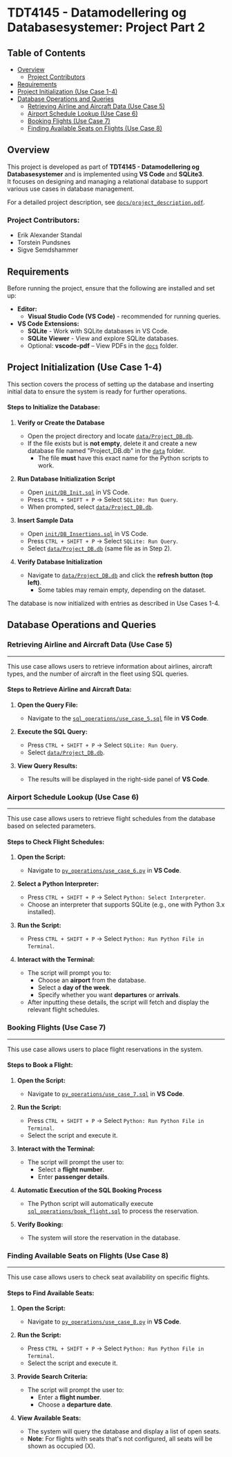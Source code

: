 <!-- NOTE: In VS Code, right-click README.md and select “Open Preview” to view the formatted document. -->

# TDT4145 - Datamodellering og Databasesystemer: Project Part 2

## Table of Contents
- [Overview](#overview)
  - [Project Contributors](#project-contributors)
- [Requirements](#requirements)
- [Project Initialization (Use Case 1-4)](#project-initialization-use-case-1-4)
- [Database Operations and Queries](#database-operations-and-queries)
  - [Retrieving Airline and Aircraft Data (Use Case 5)](#retrieving-airline-and-aircraft-data-use-case-5)
  - [Airport Schedule Lookup (Use Case 6)](#airport-schedule-lookup-use-case-6)
  - [Booking Flights (Use Case 7)](#booking-flights-use-case-7)
  - [Finding Available Seats on Flights (Use Case 8)](#finding-available-seats-on-flights-use-case-8)

## Overview
This project is developed as part of **TDT4145 - Datamodellering og Databasesystemer** and is implemented using **VS Code** and **SQLite3**.  
It focuses on designing and managing a relational database to support various use cases in database management.

For a detailed project description, see [`docs/project_description.pdf`](docs/project_description.pdf).

### **Project Contributors:**
- Erik Alexander Standal
- Torstein Pundsnes
- Sigve Semdshammer

## Requirements
Before running the project, ensure that the following are installed and set up:

- **Editor:**  
  - **Visual Studio Code (VS Code)** - recommended for running queries.
- **VS Code Extensions:**
  - **SQLite** - Work with SQLite databases in VS Code.
  - **SQLite Viewer** - View and explore SQLite databases.
  - Optional: **vscode-pdf** – View PDFs in the [`docs`](docs) folder.

## Project Initialization (Use Case 1-4)

This section covers the process of setting up the database and inserting initial data to ensure the system is ready for further operations.

#### **Steps to Initialize the Database:**

1. **Verify or Create the Database**
    - Open the project directory and locate [`data/Project_DB.db`](data/Project_DB.db).  
    - If the file exists but is **not empty**, delete it and create a new database file named "Project_DB.db" in the [`data`](data) folder.  
        - The file **must** have this exact name for the Python scripts to work.

2. **Run Database Initialization Script**
    - Open [`init/DB_Init.sql`](init/DB_Init.sql) in VS Code.  
    - Press `CTRL + SHIFT + P` → Select `SQLite: Run Query`.
    - When prompted, select [`data/Project_DB.db`](data/Project_DB.db).  

3. **Insert Sample Data**
    - Open [`init/DB_Insertions.sql`](init/DB_Insertions.sql) in VS Code.  
    - Press `CTRL + SHIFT + P` → Select `SQLite: Run Query`.
    - Select [`data/Project_DB.db`](data/Project_DB.db) (same file as in Step 2).

4. **Verify Database Initialization**
    - Navigate to [`data/Project_DB.db`](data/Project_DB.db) and click the **refresh button (top left)**.  
        - Some tables may remain empty, depending on the dataset.

The database is now initialized with entries as described in Use Cases 1-4.

## Database Operations and Queries

### **Retrieving Airline and Aircraft Data (Use Case 5)**
---
This use case allows users to retrieve information about airlines, aircraft types, and the number of aircraft in the fleet using SQL queries.

#### **Steps to Retrieve Airline and Aircraft Data:**  

1. **Open the Query File:**
   - Navigate to the [`sql_operations/use_case_5.sql`](sql_operations/use_case_5.sql) file in **VS Code**.

2. **Execute the SQL Query:**
   - Press `CTRL + SHIFT + P` → Select `SQLite: Run Query`.
   - Select [`data/Project_DB.db`](data/Project_DB.db).

3. **View Query Results:**
   - The results will be displayed in the right-side panel of **VS Code**.

### **Airport Schedule Lookup (Use Case 6)**  
---
This use case allows users to retrieve flight schedules from the database based on selected parameters.

#### **Steps to Check Flight Schedules:**

1. **Open the Script:**
   - Navigate to [`py_operations/use_case_6.py`](py_operations/use_case_6.py) in **VS Code**.

2. **Select a Python Interpreter:**
   - Press `CTRL + SHIFT + P` → Select `Python: Select Interpreter`.
   - Choose an interpreter that supports SQLite (e.g., one with Python 3.x installed).

3. **Run the Script:**
   - Press `CTRL + SHIFT + P` → Select `Python: Run Python File in Terminal`.

4. **Interact with the Terminal:**
   - The script will prompt you to:
     - Choose an **airport** from the database.
     - Select a **day of the week**.
     - Specify whether you want **departures** or **arrivals**.
   - After inputting these details, the script will fetch and display the relevant flight schedules.

### **Booking Flights (Use Case 7)**
---
This use case allows users to place flight reservations in the system.

#### **Steps to Book a Flight:**

1. **Open the Script:**
   - Navigate to [`py_operations/use_case_7.sql`](py_operations/use_case_7.py) in **VS Code**.

2. **Run the Script:**
   - Press `CTRL + SHIFT + P` → Select `Python: Run Python File in Terminal`.
   - Select the script and execute it.

3. **Interact with the Terminal:**
   - The script will prompt the user to:
     - Select a **flight number**.
     - Enter **passenger details**.

4. **Automatic Execution of the SQL Booking Process**  
   - The Python script will automatically execute [`sql_operations/book_flight.sql`](sql_operations/book_flight.sql) to process the reservation.

5. **Verify Booking:**
   - The system will store the reservation in the database.

### **Finding Available Seats on Flights (Use Case 8)**
---
This use case allows users to check seat availability on specific flights.

#### **Steps to Find Available Seats:**

1. **Open the Script:**
   - Navigate to [`py_operations/use_case_8.py`](py_operations/use_case_8.py) in **VS Code**.

2. **Run the Script:**
   - Press `CTRL + SHIFT + P` → Select `Python: Run Python File in Terminal`.
   - Select the script and execute it.

3. **Provide Search Criteria:**
   - The script will prompt the user to:
     - Enter a **flight number**.
     - Choose a **departure date**.

4. **View Available Seats:**
   - The system will query the database and display a list of open seats.
   - **Note**: For flights with seats that's not configured, all seats will be shown as occupied (X).